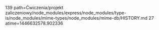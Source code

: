 139 path=Ćwiczenia/projekt zaliczeniowy/node_modules/express/node_modules/type-is/node_modules/mime-types/node_modules/mime-db/HISTORY.md
27 atime=1446632578.902336
